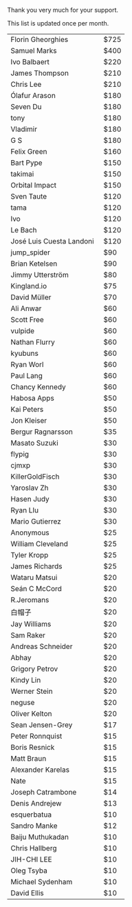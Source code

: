 Thank you very much for your support.

This list is updated once per month.

<table>
<tr><td width=200>Florin Gheorghies<td>$725
<tr><td>Samuel Marks<td>$400
<tr><td>Ivo Balbaert <td>$220
<tr><td> James Thompson<td>$210
<tr><td>Chris Lee <td>$210
<tr><td>Ólafur Arason <td>$180
<tr><td> Seven Du<td>$180
<tr><td>tony <td>$180
<tr><td>Vladimir <td>$180
<tr><td>G S <td>$180
<tr><td>Felix Green <td>$160
<tr><td>Bart Pype <td>$150
<tr><td>takimai<td>$150
<tr><td>Orbital Impact <td>$150
<tr><td> Sven Taute<td>$120
<tr><td>tama <td>$120
<tr><td>Ivo <td>$120
<tr><td> Le Bach<td>$120
<tr><td> José Luis Cuesta Landoni<td>$120
<tr><td>jump_spider <td>$90
<tr><td> Brian Ketelsen<td>$90
<tr><td> Jimmy Utterström<td>$80
<tr><td>Kingland.io <td>$75
<tr><td>David Müller <td>$70
<tr><td>Ali Anwar <td>$60
<tr><td> Scott Free<td>$60
<tr><td>vulpide <td>$60
<tr><td>Nathan Flurry <td>$60
<tr><td> kyubuns<td>$60
<tr><td>Ryan Worl <td>$60
<tr><td> Paul Lang<td>$60
<tr><td> Chancy Kennedy<td>$60
<tr><td>Habosa Apps  <td>$50
<tr><td>Kai Peters<td>$50
<tr><td>Jon Kleiser <td> $50
<tr><td>Bergur Ragnarsson <td>$35
<tr><td> Masato Suzuki<td>$30
<tr><td>flypig <td>$30
<tr><td>cjmxp <td>$30
<tr><td>KillerGoldFisch <td>$30
<tr><td>Yaroslav Zh <td>$30
<tr><td> Hasen Judy<td>$30
<tr><td>Ryan LIu <td>$30
<tr><td> Mario Gutierrez<td>$30
<tr><td>Anonymous<td>$25
<tr><td>William Cleveland<td>$25
<tr><td>Tyler Kropp <td>$25

<tr><td>James Richards  <td>$25
<tr><td>Wataru Matsui<td>$20
<tr><td> Seán C McCord<td>$20
<tr><td> R.Jeromans<td>$20
<tr><td> 白帽子<td>$20
<tr><td> Jay Williams<td>$20
<tr><td> Sam Raker<td>$20
<tr><td> Andreas Schneider<td>$20
<tr><td> Abhay<td>$20
<tr><td>Grigory Petrov <td>$20
<tr><td> Kindy Lin<td>$20
<tr><td> Werner Stein<td>$20
<tr><td>neguse<td>$20
<tr><td>Oliver Kelton<td>$20
<tr><td>Sean Jensen-Grey  <td>$17
<tr><td>Peter Ronnquist<td>$15
<tr><td>Boris Resnick<td>$15
<tr><td>Matt Braun<td>$15
<tr><td>Alexander Karelas<td>$15
<tr><td>Nate<td>$15
<tr><td>Joseph Catrambone<td>$14
<tr><td>Denis Andrejew<td>$13
<tr><td>esquerbatua<td>$10
<tr><td>Sandro Manke<td>$12
<tr><td>Baiju Muthukadan<td>$10
<tr><td>Chris Hallberg<td>$10
<tr><td>JIH-CHI LEE<td>$10
<tr><td>Oleg Tsyba  <td>$10
<tr><td> Michael Sydenham<td> $10
<tr><td>David Ellis  <td>$10

</table>